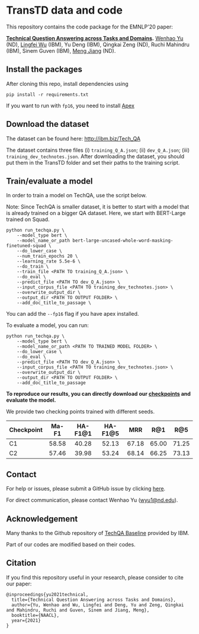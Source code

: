 # TransTD data and code

This repository contains the code package for the EMNLP'20 paper:

**[Technical Question Answering across Tasks and Domains](https://arxiv.org/pdf/2010.09780.pdf).** [Wenhao Yu](https://wyu97.github.io/) (ND), [Lingfei Wu](https://sites.google.com/a/email.wm.edu/teddy-lfwu/) (IBM), Yu Deng (IBM), Qingkai Zeng (ND), Ruchi Mahindru (IBM), Sinem Guven (IBM), [Meng Jiang](http://meng-jiang.com/) (ND).

## Install the packages

After cloning this repo, install dependencies using 
```
pip install -r requirements.txt
```

If you want to run with `fp16`, you need to install [Apex]( https://github.com/NVIDIA/apex.git)

## Download the dataset

The dataset can be found here: http://ibm.biz/Tech_QA

The dataset contains three files (i) `training_Q_A.json`; (ii) `dev_Q_A.json`; (iii) `training_dev_technotes.json`. 
After downloading the dataset, you should put them in the TransTD folder and set their paths to the training script.


## Train/evaluate a model

In order to train a model on TechQA, use the script below. 

Note: Since TechQA is smaller dataset, it is better to start with a model that is already trained on a bigger QA dataset. Here, we start with BERT-Large trained on Squad.

```
python run_techqa.py \
    --model_type bert \
    --model_name_or_path bert-large-uncased-whole-word-masking-finetuned-squad \
    --do_lower_case \
    --num_train_epochs 20 \
    --learning_rate 5.5e-6 \
    --do_train \
    --train_file <PATH TO training_Q_A.json> \
    --do_eval \
    --predict_file <PATH TO dev_Q_A.json> \
    --input_corpus_file <PATH TO training_dev_technotes.json> \
    --overwrite_output_dir \
    --output_dir <PATH TO OUTPUT FOLDER> \ 
    --add_doc_title_to_passage \
```

You can add the `--fp16` flag if you have apex installed.

To evaluate a model, you can run:

```
python run_techqa.py \
    --model_type bert \
    --model_name_or_path <PATH TO TRAINED MODEL FOLDER> \
    --do_lower_case \
    --do_eval \
    --predict_file <PATH TO dev_Q_A.json> \
    --input_corpus_file <PATH TO training_dev_technotes.json> \
    --overwrite_output_dir \
    --output_dir <PATH TO OUTPUT FOLDER> \ 
    --add_doc_title_to_passage 
```

**To reproduce our results, you can directly download our [checkpoints]() and evaluate the model.** 

We provide two checking points trained with different seeds. 

| Checkpoint | Ma-F1 | HA-F1@1 | HA-F1@5 | MRR | R@1 | R@5 |
| ---------- | :-----------:  | :-----------: | :-----------: | :-----------:  | ---------- | :-----------:  |
| C1 | 58.58 | 40.28 | 52.13 | 67.18 | 65.00 | 71.25 |
| C2 | 57.46 | 39.98 | 53.24 | 68.14 | 66.25 | 73.13 |

## Contact

For help or issues, please submit a GitHub issue by clicking [here](https://github.com/wyu97/TransTD/issues).

For direct communication, please contact Wenhao Yu (wyu1@nd.edu).


## Acknowledgement
Many thanks to the Github repository of [TechQA Baseline](https://github.com/IBM/techqa) provided by IBM. 

Part of our codes are modified based on their codes.

## Citation
If you find this repository useful in your research, please consider to cite our paper:

```
@inproceedings{yu2021technical,
  title={Technical Question Answering across Tasks and Domains},
  author={Yu, Wenhao and Wu, Lingfei and Deng, Yu and Zeng, Qingkai and Mahindru, Ruchi and Guven, Sinem and Jiang, Meng},
  booktitle={NAACL},
  year={2021}
}
```
